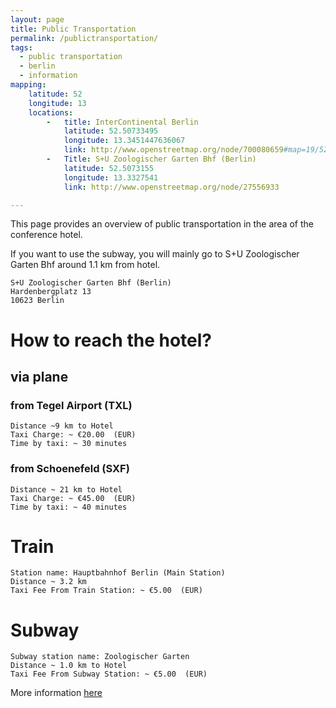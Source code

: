 ```yaml
---
layout: page
title: Public Transportation
permalink: /publictransportation/
tags:
  - public transportation
  - berlin
  - information
mapping: 
    latitude: 52 
    longitude: 13 
    locations: 
        -   title: InterContinental Berlin 
            latitude: 52.50733495 
            longitude: 13.3451447636067  
            link: http://www.openstreetmap.org/node/700080659#map=19/52.50526/13.34164 
        -   Title: S+U Zoologischer Garten Bhf (Berlin)
            latitude: 52.5073155 
            longitude: 13.3327541
            link: http://www.openstreetmap.org/node/27556933

---
```


This page provides an overview of public transportation in the area of the conference hotel.

If you want to use the subway, you will mainly go to S+U Zoologischer Garten Bhf around 1.1 km from hotel.

    S+U Zoologischer Garten Bhf (Berlin)
    Hardenbergplatz 13 
    10623 Berlin


# How to reach the hotel?

## via plane

### from Tegel Airport (TXL)
    Distance ~9 km to Hotel  
    Taxi Charge: ~ €20.00  (EUR)  
    Time by taxi: ~ 30 minutes  

### from Schoenefeld (SXF)
    Distance ~ 21 km to Hotel  
    Taxi Charge: ~ €45.00  (EUR)  
    Time by taxi: ~ 40 minutes  

# Train

    Station name: Hauptbahnhof Berlin (Main Station)  
    Distance ~ 3.2 km  
    Taxi Fee From Train Station: ~ €5.00  (EUR)  

# Subway

    Subway station name: Zoologischer Garten  
    Distance ~ 1.0 km to Hotel  
    Taxi Fee From Subway Station: ~ €5.00  (EUR)  


More information [here](http://www.ihg.com/intercontinental/hotels/gb/en/berlin/berha/hoteldetail/about-the-hotel "more information") 
